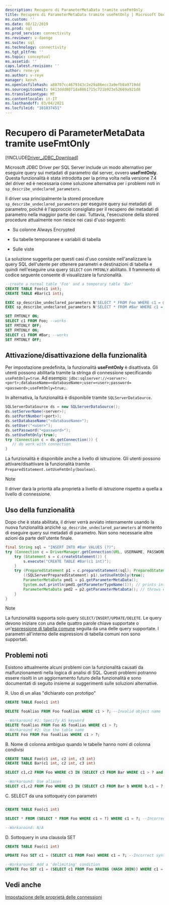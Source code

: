 ```yaml
---
description: Recupero di ParameterMetaData tramite useFmtOnly
title: Recupero di ParameterMetaData tramite useFmtOnly | Microsoft Docs
ms.custom: ''
ms.date: 08/12/2019
ms.prod: sql
ms.prod_service: connectivity
ms.reviewer: v-daenge
ms.suite: sql
ms.technology: connectivity
ms.tgt_pltfrm: ''
ms.topic: conceptual
ms.assetid: ''
caps.latest.revision: ''
author: rene-ye
ms.author: v-reye
manager: kenvh
ms.openlocfilehash: a88707cc4679343c2e29a86ecc3a9efb8a9719dd
ms.sourcegitcommit: 9413ddd8071da8861715c721b923e52669a921d8
ms.translationtype: MT
ms.contentlocale: it-IT
ms.lasthandoff: 03/04/2021
ms.locfileid: "101837451"
---
```

# <a name="retrieving-parametermetadata-via-usefmtonly"></a>Recupero di ParameterMetaData tramite useFmtOnly
[!INCLUDE[Driver_JDBC_Download](../../includes/driver_jdbc_download.md)]

  Microsoft JDBC Driver per SQL Server include un modo alternativo per eseguire query sui metadati di parametro dal server, ovvero **useFmtOnly**. Questa funzionalità è stata introdotta per la prima volta nella versione 7.4 del driver ed è necessaria come soluzione alternativa per i problemi noti in `sp_describe_undeclared_parameters`.
  
  Il driver usa principalmente la stored procedure `sp_describe_undeclared_parameters` per eseguire query sui metadati di parametro, poiché è l'approccio consigliato per il recupero dei metadati di parametro nella maggior parte dei casi. Tuttavia, l'esecuzione della stored procedure attualmente non riesce nei casi d'uso seguenti:
  
-   Su colonne Always Encrypted
  
-   Su tabelle temporanee e variabili di tabella
  
-   Sulle viste 
  
  La soluzione suggerita per questi casi d'uso consiste nell'analizzare la query SQL dell'utente per ottenere parametri e destinazioni di tabella e quindi nell'eseguire una query `SELECT` con `FMTONLY` abilitato. Il frammento di codice seguente consente di visualizzare la funzionalità.
  
```sql
--create a normal table 'Foo' and a temporary table 'Bar'
CREATE TABLE Foo(c1 int);
CREATE TABLE #Bar(c1 int);

EXEC sp_describe_undeclared_parameters N'SELECT * FROM Foo WHERE c1 = @p0' --works fine
EXEC sp_describe_undeclared_parameters N'SELECT * FROM #Bar WHERE c1 = @p0' --fails with "Invalid object name '#Bar'"

SET FMTONLY ON;
SELECT c1 FROM Foo; --works
SET FMTONLY OFF;
SET FMTONLY ON;
SELECT c1 FROM #Bar; --works
SET FMTONLY OFF;
```
 
## <a name="turning-the-feature-onoff"></a>Attivazione/disattivazione della funzionalità 
 Per impostazione predefinita, la funzionalità **useFmtOnly** è disattivata. Gli utenti possono abilitarla tramite la stringa di connessione specificando `useFmtOnly=true`. Ad esempio: `jdbc:sqlserver://<server>:<port>;databaseName=<databaseName>;user=<user>;password=<password>;useFmtOnly=true;`.
 
 In alternativa, la funzionalità è disponibile tramite `SQLServerDataSource`.
 ```java
SQLServerDataSource ds = new SQLServerDataSource();
ds.setServerName(<server>);
ds.setPortNumber(<port>);
ds.setDatabaseName("<databaseName>");
ds.setUser("<user>");
ds.setPassword("<password>");
ds.setUseFmtOnly(true);
try (Connection c = ds.getConnection()) {
    // do work with connection
}
 ```
 
 La funzionalità è disponibile anche a livello di istruzione. Gli utenti possono attivare/disattivare la funzionalità tramite `PreparedStatement.setUseFmtOnly(boolean)`.
> [!NOTE]  
>  Il driver darà la priorità alla proprietà a livello di istruzione rispetto a quella a livello di connessione.

## <a name="using-the-feature"></a>Uso della funzionalità
  Dopo che è stata abilitata, il driver verrà avviato internamente usando la nuova funzionalità anziché `sp_describe_undeclared_parameters` al momento di eseguire query sui metadati di parametro. Non sono necessarie altre azioni da parte dell'utente finale.
```java
final String sql = "INSERT INTO #Bar VALUES (?)";
try (Connection c = DriverManager.getConnection(URL, USERNAME, PASSWORD)) {
    try (Statement s = c.createStatement()) {
        s.execute("CREATE TABLE #Bar(c1 int)");
    }
    try (PreparedStatement p1 = c.prepareStatement(sql); PreparedStatement p2 = c.prepareStatement(sql)) {
        ((SQLServerPreparedStatement) p1).setUseFmtOnly(true);
        ParameterMetaData pmd1 = p1.getParameterMetaData();
        System.out.println(pmd1.getParameterTypeName(1)); // prints int
        ParameterMetaData pmd2 = p2.getParameterMetaData(); // throws exception, Invalid object name '#Bar'
    }
}
```
> [!NOTE]  
>  La funzionalità supporta solo query `SELECT/INSERT/UPDATE/DELETE`. Le query devono iniziare con una delle quattro parole chiave supportate o un'[espressione di tabella comune](../../t-sql/queries/with-common-table-expression-transact-sql.md) seguita da una delle query supportate. I parametri all'interno delle espressioni di tabella comuni non sono supportati.

## <a name="known-issues"></a>Problemi noti
  Esistono attualmente alcuni problemi con la funzionalità causati da malfunzionamenti nella logica di analisi di SQL. Questi problemi potranno essere risolti in un aggiornamento futuro della funzionalità e sono documentati di seguito insieme ai suggerimenti sulle soluzioni alternative.
  
R. Uso di un alias "dichiarato con prototipo"
```sql
CREATE TABLE Foo(c1 int)

DELETE fooAlias FROM Foo fooAlias WHERE c1 > ?; --Invalid object name 'fooAlias'

--Workaround #1: Specify AS keyword
DELETE fooAlias FROM Foo AS fooAlias WHERE c1 > ?;
--Workaround #2: Use the table name
DELETE Foo FROM Foo fooAlias WHERE c1 > ?;
```

B. Nome di colonna ambiguo quando le tabelle hanno nomi di colonna condivisi
```sql
CREATE TABLE Foo(c1 int, c2 int, c3 int)
CREATE TABLE Bar(c1 int, c2 int, c3 int)

SELECT c1,c2 FROM Foo WHERE c3 IN (SELECT c3 FROM Bar WHERE c1 > ? and c2 < ? and c3 = ?); --Ambiguous Column Name

--Workaround: Use aliases
SELECT c1,c2 FROM Foo WHERE c3 IN (SELECT c3 FROM Bar b WHERE b.c1 = ? and b.c2 = ? and b.c3 = ?);
```

C. SELECT da una sottoquery con parametri
```sql

CREATE TABLE Foo(c1 int)

SELECT * FROM (SELECT * FROM Foo WHERE c1 = ?) WHERE c1 = ?; --Incorrect syntax near '?'

--Workaround: N/A
```

D. Sottoquery in una clausola SET
```sql
CREATE TABLE Foo(c1 int)

UPDATE Foo SET c1 = (SELECT c1 FROM Foo) WHERE c1 = ?; --Incorrect syntax near ')'

--Workaround: Add a 'delimiting' condition
UPDATE Foo SET c1 = (SELECT c1 FROM Foo HAVING (HASH JOIN)) WHERE c1 = ?;
```

## <a name="see-also"></a>Vedi anche  
 [Impostazione delle proprietà delle connessioni](../../connect/jdbc/setting-the-connection-properties.md)  
  
